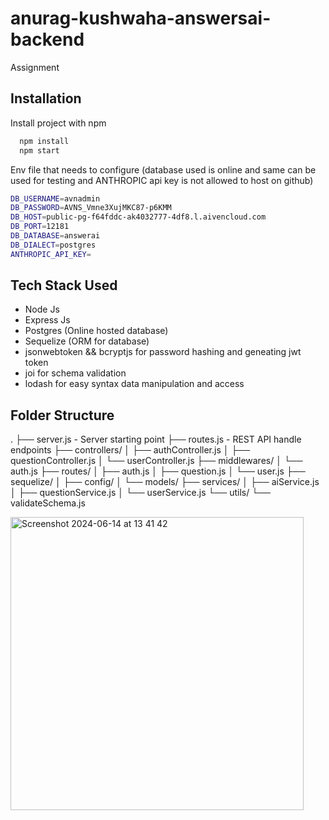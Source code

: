 # anurag-kushwaha-answersai-backend
 Assignment


## Installation

Install project with npm

```bash
  npm install
  npm start
```
Env file that needs to configure (database used is online and same can be used for testing and ANTHROPIC api key is not allowed to host on github)
```bash
DB_USERNAME=avnadmin
DB_PASSWORD=AVNS_Vmne3XujMKC87-p6KMM
DB_HOST=public-pg-f64fddc-ak4032777-4df8.l.aivencloud.com
DB_PORT=12181
DB_DATABASE=answerai
DB_DIALECT=postgres
ANTHROPIC_API_KEY=
```
## Tech Stack Used 

- Node Js
- Express Js
- Postgres (Online hosted database)
- Sequelize (ORM for database)
- jsonwebtoken && bcryptjs for password hashing and geneating jwt token
- joi for schema validation
- lodash for easy syntax data manipulation and access

## Folder Structure
.
├── server.js - Server starting point
├── routes.js - REST API handle endpoints
├── controllers/ 
│   ├── authController.js
│   ├── questionController.js
│   └── userController.js
├── middlewares/
│   └── auth.js
├── routes/
│   ├── auth.js
│   ├── question.js
│   └── user.js
├── sequelize/
│   ├── config/
│   └── models/
├── services/
│   ├── aiService.js
│   ├── questionService.js
│   └── userService.js
└── utils/
    └── validateSchema.js

    
<img width="469" alt="Screenshot 2024-06-14 at 13 41 42" src="https://github.com/Anurag-kuswaha/anurag-kushwaha-AnswersAi-Backend/assets/73064862/f29ed32f-db67-42ab-9e72-a9612bc5ed19">


